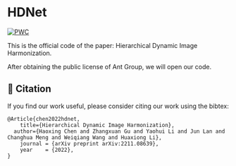 # HDNet
[![PWC](https://img.shields.io/endpoint.svg?url=https://paperswithcode.com/badge/hierarchical-dynamic-image-harmonization/image-harmonization-on-iharmony4)](https://paperswithcode.com/sota/image-harmonization-on-iharmony4?p=hierarchical-dynamic-image-harmonization)

This is the official code of the paper: Hierarchical Dynamic Image Harmonization.

After obtaining the public license of Ant Group, we will open our code.

## :bookmark: Citation
If you find our work useful, please consider citing our work using the bibtex:
```
@Article{chen2022hdnet,
	title={Hierarchical Dynamic Image Harmonization},
  author={Haoxing Chen and Zhangxuan Gu and Yaohui Li and Jun Lan and Changhua Meng and Weiqiang Wang and Huaxiong Li},
	journal = {arXiv preprint arXiv:2211.08639},
	year    = {2022},
}
```
